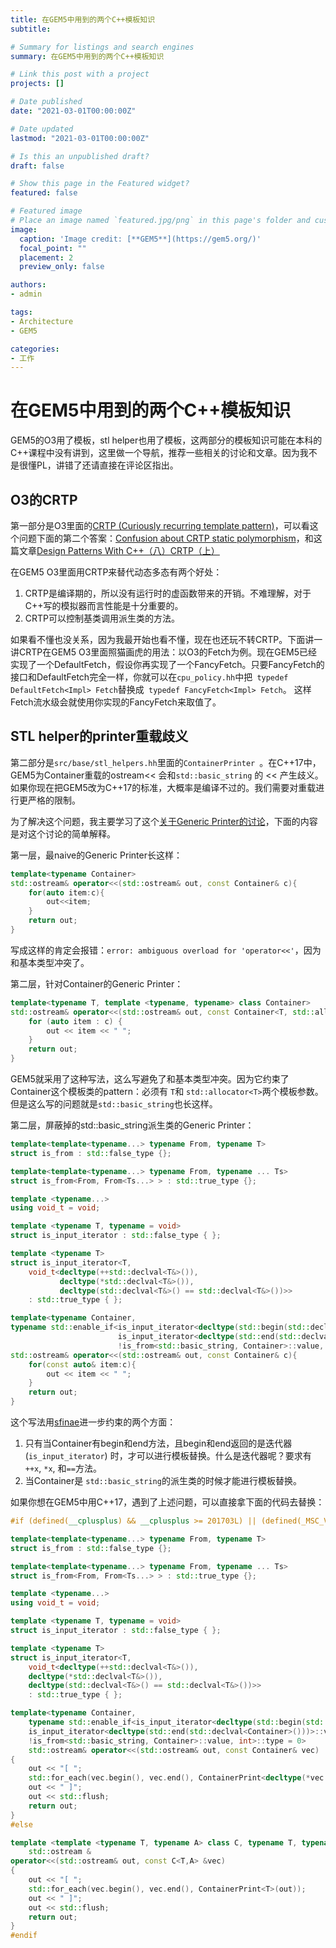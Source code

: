 ```yaml
---
title: 在GEM5中用到的两个C++模板知识
subtitle: 

# Summary for listings and search engines
summary: 在GEM5中用到的两个C++模板知识

# Link this post with a project
projects: []

# Date published
date: "2021-03-01T00:00:00Z"

# Date updated
lastmod: "2021-03-01T00:00:00Z"

# Is this an unpublished draft?
draft: false

# Show this page in the Featured widget?
featured: false

# Featured image
# Place an image named `featured.jpg/png` in this page's folder and customize its options here.
image:
  caption: 'Image credit: [**GEM5**](https://gem5.org/)'
  focal_point: ""
  placement: 2
  preview_only: false

authors:
- admin

tags:
- Architecture
- GEM5

categories:
- 工作
---
```


# 在GEM5中用到的两个C++模板知识



GEM5的O3用了模板，stl helper也用了模板，这两部分的模板知识可能在本科的C++课程中没有讲到，这里做一个导航，推荐一些相关的讨论和文章。因为我不是很懂PL，讲错了还请直接在评论区指出。

## O3的CRTP

第一部分是O3里面的[CRTP (Curiously recurring template pattern)](https://en.wikipedia.org/wiki/Curiously_recurring_template_pattern)，可以看这个问题下面的第二个答案：[Confusion about CRTP static polymorphism](https://stackoverflow.com/questions/43821541/confusion-about-crtp-static-polymorphism)，和这篇文章[Design Patterns With C++（八）CRTP（上）](https://zhuanlan.zhihu.com/p/142407249)

在GEM5 O3里面用CRTP来替代动态多态有两个好处：

1. CRTP是编译期的，所以没有运行时的虚函数带来的开销。不难理解，对于C++写的模拟器而言性能是十分重要的。
2. CRTP可以控制基类调用派生类的方法。

如果看不懂也没关系，因为我最开始也看不懂，现在也还玩不转CRTP。下面讲一讲CRTP在GEM5  O3里面照猫画虎的用法：以O3的Fetch为例。现在GEM5已经实现了一个DefaultFetch，假设你再实现了一个FancyFetch。只要FancyFetch的接口和DefaultFetch完全一样，你就可以在`cpu_policy.hh`中把` typedef DefaultFetch<Impl> Fetch`替换成` typedef FancyFetch<Impl> Fetch`。 这样Fetch流水级会就使用你实现的FancyFetch来取值了。

## STL helper的printer重载歧义

第二部分是`src/base/stl_helpers.hh`里面的`ContainerPrinter `。在C++17中，GEM5为Container重载的ostream<< 会和`std::basic_string` 的 << 产生歧义。如果你现在把GEM5改为C++17的标准，大概率是编译不过的。我们需要对重载进行更严格的限制。

为了解决这个问题，我主要学习了这个[关于Generic Printer的讨论](https://stackoverflow.com/questions/51531514/c-print-template-container-error-error-ambiguous-overload-for-operator/51532253)，下面的内容是对这个讨论的简单解释。

第一层，最naive的Generic Printer长这样：

```cpp
template<typename Container>
std::ostream& operator<<(std::ostream& out, const Container& c){
    for(auto item:c){
        out<<item;
    }
    return out;
}
```

写成这样的肯定会报错：`error: ambiguous overload for 'operator<<'`，因为和基本类型冲突了。

第二层，针对Container的Generic Printer：

```cpp
template<typename T, template <typename, typename> class Container>
std::ostream& operator<<(std::ostream& out, const Container<T, std::allocator<T>>& c) {
    for (auto item : c) {
        out << item << " ";
    } 
    return out;
}
```

GEM5就采用了这种写法，这么写避免了和基本类型冲突。因为它约束了Container这个模板类的pattern：必须有 `T`和 `std::allocator<T>`两个模板参数。 但是这么写的问题就是`std::basic_string`也长这样。

第二层，屏蔽掉的std::basic_string派生类的Generic Printer：

```cpp
template<template<typename...> typename From, typename T>
struct is_from : std::false_type {};

template<template<typename...> typename From, typename ... Ts>
struct is_from<From, From<Ts...> > : std::true_type {};

template <typename...>
using void_t = void;

template <typename T, typename = void>
struct is_input_iterator : std::false_type { };

template <typename T>
struct is_input_iterator<T,
    void_t<decltype(++std::declval<T&>()),
           decltype(*std::declval<T&>()),
           decltype(std::declval<T&>() == std::declval<T&>())>>
    : std::true_type { };

template<typename Container, 
typename std::enable_if<is_input_iterator<decltype(std::begin(std::declval<Container>()))>::value &&
                        is_input_iterator<decltype(std::end(std::declval<Container>()))>::value &&
                        !is_from<std::basic_string, Container>::value, int>::type = 0>
std::ostream& operator<<(std::ostream& out, const Container& c){
    for(const auto& item:c){
        out << item << " ";
    }
    return out;
}
```

这个写法用[sfinae](https://en.cppreference.com/w/cpp/language/sfinae)进一步约束的两个方面：

1. 只有当Container有begin和end方法，且begin和end返回的是迭代器 (`is_input_iterator`) 时，才可以进行模板替换。什么是迭代器呢？要求有`++x`, `*x`, 和`==`方法。
2. 当Container是 `std::basic_string`的派生类的时候才能进行模板替换。

如果你想在GEM5中用C++17，遇到了上述问题，可以直接拿下面的代码去替换：

```cpp
#if (defined(__cplusplus) && __cplusplus >= 201703L) || (defined(_MSC_VER) && _MSC_VER >1900 && defined(_HAS_CXX17) && _HAS_CXX17 == 1)

template<template<typename...> typename From, typename T>
struct is_from : std::false_type {};

template<template<typename...> typename From, typename ... Ts>
struct is_from<From, From<Ts...> > : std::true_type {};

template <typename...>
using void_t = void;

template <typename T, typename = void>
struct is_input_iterator : std::false_type { };

template <typename T>
struct is_input_iterator<T,
    void_t<decltype(++std::declval<T&>()),
    decltype(*std::declval<T&>()),
    decltype(std::declval<T&>() == std::declval<T&>())>>
    : std::true_type { };

template<typename Container,
    typename std::enable_if<is_input_iterator<decltype(std::begin(std::declval<Container>()))>::value &&
    is_input_iterator<decltype(std::end(std::declval<Container>()))>::value &&
    !is_from<std::basic_string, Container>::value, int>::type = 0>
    std::ostream& operator<<(std::ostream& out, const Container& vec)
{
    out << "[ ";
    std::for_each(vec.begin(), vec.end(), ContainerPrint<decltype(*vec.begin())>(out));
    out << " ]";
    out << std::flush;
    return out;
}
#else

template <template <typename T, typename A> class C, typename T, typename A>
    std::ostream &
operator<<(std::ostream& out, const C<T,A> &vec)
{
    out << "[ ";
    std::for_each(vec.begin(), vec.end(), ContainerPrint<T>(out));
    out << " ]";
    out << std::flush;
    return out;
}
#endif
```



